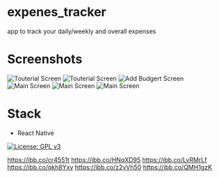 # expenes_tracker
app to track your daily/weekly and overall  expenses 

# Screenshots
![Touterial Screen](https://i.ibb.co/25hwSDB/183.png)
![Touterial Screen](https://i.ibb.co/5RbDD6v/6.png)
![Add Budgert Screen](https://i.ibb.co/yhqVnxH/56.png)
![Main Screen](https://i.ibb.co/3BVbmkr/545.png)
![Main Screen](https://i.ibb.co/6t30RZf/546.png)
![Main Screen](https://i.ibb.co/YhdqCYL/sdas.png)


# Stack

* React Native

[![License: GPL v3](https://img.shields.io/badge/License-GPLv3-blue.svg)](https://www.gnu.org/licenses/gpl-3.0)


https://ibb.co/cr4551t
https://ibb.co/HNqXD95
https://ibb.co/LvRMrLf
https://ibb.co/qkh8Yxy
https://ibb.co/z2yVh50
https://ibb.co/QMH1gzK